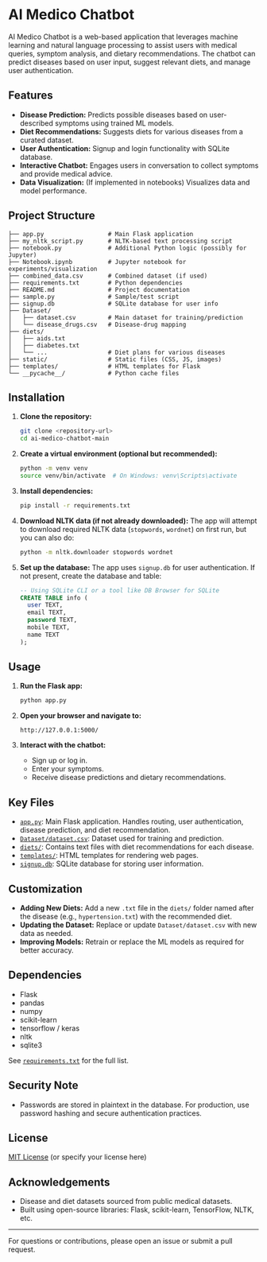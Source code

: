 # AI Medico Chatbot

AI Medico Chatbot is a web-based application that leverages machine learning and natural language processing to assist users with medical queries, symptom analysis, and dietary recommendations. The chatbot can predict diseases based on user input, suggest relevant diets, and manage user authentication.

## Features

- **Disease Prediction:** Predicts possible diseases based on user-described symptoms using trained ML models.
- **Diet Recommendations:** Suggests diets for various diseases from a curated dataset.
- **User Authentication:** Signup and login functionality with SQLite database.
- **Interactive Chatbot:** Engages users in conversation to collect symptoms and provide medical advice.
- **Data Visualization:** (If implemented in notebooks) Visualizes data and model performance.

## Project Structure

```
├── app.py                  # Main Flask application
├── my_nltk_script.py       # NLTK-based text processing script
├── notebook.py             # Additional Python logic (possibly for Jupyter)
├── Notebook.ipynb          # Jupyter notebook for experiments/visualization
├── combined_data.csv       # Combined dataset (if used)
├── requirements.txt        # Python dependencies
├── README.md               # Project documentation
├── sample.py               # Sample/test script
├── signup.db               # SQLite database for user info
├── Dataset/
│   ├── dataset.csv         # Main dataset for training/prediction
│   └── disease_drugs.csv   # Disease-drug mapping
├── diets/
│   ├── aids.txt
│   ├── diabetes.txt
│   └── ...                 # Diet plans for various diseases
├── static/                 # Static files (CSS, JS, images)
├── templates/              # HTML templates for Flask
└── __pycache__/            # Python cache files
```

## Installation

1. **Clone the repository:**
   ```sh
   git clone <repository-url>
   cd ai-medico-chatbot-main
   ```

2. **Create a virtual environment (optional but recommended):**
   ```sh
   python -m venv venv
   source venv/bin/activate  # On Windows: venv\Scripts\activate
   ```

3. **Install dependencies:**
   ```sh
   pip install -r requirements.txt
   ```

4. **Download NLTK data (if not already downloaded):**
   The app will attempt to download required NLTK data (`stopwords`, `wordnet`) on first run, but you can also do:
   ```sh
   python -m nltk.downloader stopwords wordnet
   ```

5. **Set up the database:**
   The app uses `signup.db` for user authentication. If not present, create the database and table:
   ```sql
   -- Using SQLite CLI or a tool like DB Browser for SQLite
   CREATE TABLE info (
     user TEXT,
     email TEXT,
     password TEXT,
     mobile TEXT,
     name TEXT
   );
   ```

## Usage

1. **Run the Flask app:**
   ```sh
   python app.py
   ```

2. **Open your browser and navigate to:**
   ```
   http://127.0.0.1:5000/
   ```

3. **Interact with the chatbot:**
   - Sign up or log in.
   - Enter your symptoms.
   - Receive disease predictions and dietary recommendations.

## Key Files

- [`app.py`](app.py): Main Flask application. Handles routing, user authentication, disease prediction, and diet recommendation.
- [`Dataset/dataset.csv`](Dataset/dataset.csv): Dataset used for training and prediction.
- [`diets/`](diets/): Contains text files with diet recommendations for each disease.
- [`templates/`](templates/): HTML templates for rendering web pages.
- [`signup.db`](signup.db): SQLite database for storing user information.

## Customization

- **Adding New Diets:** Add a new `.txt` file in the `diets/` folder named after the disease (e.g., `hypertension.txt`) with the recommended diet.
- **Updating the Dataset:** Replace or update `Dataset/dataset.csv` with new data as needed.
- **Improving Models:** Retrain or replace the ML models as required for better accuracy.

## Dependencies

- Flask
- pandas
- numpy
- scikit-learn
- tensorflow / keras
- nltk
- sqlite3

See [`requirements.txt`](requirements.txt) for the full list.

## Security Note

- Passwords are stored in plaintext in the database. For production, use password hashing and secure authentication practices.

## License

[MIT License](LICENSE) (or specify your license here)

## Acknowledgements

- Disease and diet datasets sourced from public medical datasets.
- Built using open-source libraries: Flask, scikit-learn, TensorFlow, NLTK, etc.

---

For questions or contributions, please open an issue or submit a pull request.